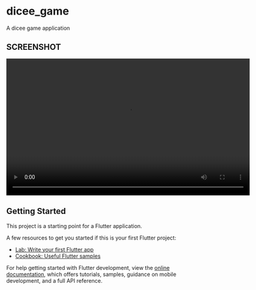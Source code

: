 # dicee_game

A dicee game application

<h2>SCREENSHOT</h2>

<video width="640" height="360" controls autoplay>
    <source src="screenVideo/dicee-game.mp4" type="video/mp4">
    
  </video>


## Getting Started

This project is a starting point for a Flutter application.

A few resources to get you started if this is your first Flutter project:

- [Lab: Write your first Flutter app](https://docs.flutter.dev/get-started/codelab)
- [Cookbook: Useful Flutter samples](https://docs.flutter.dev/cookbook)

For help getting started with Flutter development, view the
[online documentation](https://docs.flutter.dev/), which offers tutorials,
samples, guidance on mobile development, and a full API reference.
